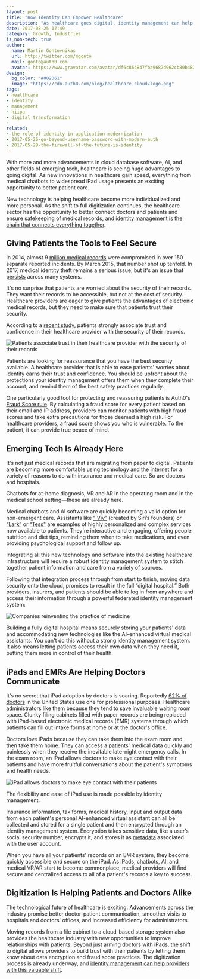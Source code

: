 ```yaml
---
layout: post
title: "How Identity Can Empower Healthcare"
description: "As healthcare goes digital, identity management can help patients feel safe and secure."
date: 2017-08-25 17:49
category: Growth, Industries
is_non-tech: true
author:
  name: Martin Gontovnikas
  url: http://twitter.com/mgonto
  mail: gonto@auth0.com
  avatar: https://www.gravatar.com/avatar/df6c864847fba9687d962cb80b482764??s=60
design:
  bg_color: "#002D61"
  image: "https://cdn.auth0.com/blog/healthcare-cloud/logo.png"
tags:
- healthcare
- identity
- management
- hiipa
- digital transformation
- 
related:
- the-role-of-identity-in-application-modernization
- 2017-05-26-go-beyond-username-password-with-modern-auth
- 2017-05-29-the-firewall-of-the-future-is-identity
---
```


With more and more advancements in cloud database software, AI, and other fields of emerging tech, healthcare is seeing huge advantages to going digital. As new innovations in healthcare gain speed, everything from medical chatbots to widespread iPad usage presents an exciting opportunity to better patient care.

New technology is helping healthcare become more individualized and more personal. As the shift to full digitization continues, the healthcare sector has the opportunity to better connect doctors and patients and ensure safekeeping of medical records, and [identity management is the chain that connects everything together](https://auth0.com/learn/identity-management-matters-healthcare/).

## Giving Patients the Tools to Feel Secure

In 2014, almost 9 [million medical records](http://www.healthcareitnews.com/sponsored-content/medical-identity-theft-problems-and-prevention) were compromised in over 150 separate reported incidents. By March 2015, that number shot up tenfold. In 2017, medical identity theft remains a serious issue, but it's an issue that [persists](http://www.information-age.com/healthcare-fraud-five-step-plan-diagnosis-and-treatment-123461306/) across many systems.  

It's no surprise that patients are worried about the security of their records. They want their records to be accessible, but not at the cost of security. Healthcare providers are eager to give patients the advantages of electronic medical records, but they need to make sure that patients trust their security.

According to a [recent study](http://medidfraud.org/wp-content/uploads/2015/02/2014_Medical_ID_Theft_Study1.pdf), patients strongly associate trust and confidence in their healthcare provider with the security of their records.

![Patients associate trust in their healthcare provider with the security of their records ](https://cdn.auth0.com/blog/empower-healthcare/healthcare-security-trust.png)

Patients are looking for reassurance that you have the best security available. A healthcare provider that is able to ease patients' worries about identity earns their trust and confidence. You should be upfront about the protections your identity management offers them when they complete their account, and remind them of the best safety practices regularly.

One particularly good tool for protecting and reassuring patients is Auth0's [Fraud Score rule](https://auth0.com/rules/socure_fraudscore). By calculating a fraud score for every patient based on their email and IP address, providers can monitor patients with high fraud scores and take extra precautions for those deemed a high risk. For healthcare providers, a fraud score shows you who is vulnerable. To the patient, it can provide true peace of mind.

## Emerging Tech Is Already Here

It's not just medical records that are migrating from paper to digital. Patients are becoming more comfortable using technology and the internet for a variety of reasons to do with insurance and medical care. So are doctors and hospitals.

Chatbots for at-home diagnosis, VR and AR in the operating room and in the medical school setting—these are already here.

Medical chatbots and AI software are quickly becoming a valid option for non-emergent care. Assistants like [“ Viv”](http://viv.ai/) (created by Siri’s founders) or [“Lark”](http://singularityhub.com/2015/11/11/exponential-medicine-this-virtual-assistant-tells-you-when-to-put-down-the-bacon/) or [“Tess"](https://x2.ai/#tess) are examples of highly personalized and complex services now available to patients. They're interactive and engaging, offering people nutrition and diet tips, reminding them when to take medications, and even providing psychological support and follow up.

Integrating all this new technology and software into the existing healthcare infrastructure will require a robust identity management system to stitch together patient information and care from a variety of sources.

Following that integration process through from start to finish, moving data security onto the cloud, promises to result in the full “digital hospital.” Both providers, insurers, and patients should be able to log in from anywhere and access their information through a powerful federated identity management system:

![Companies reinventing the practice of medicine](https://cdn.auth0.com/blog/empower-healthcare/companies-reinventing-medicine.png)

Building a fully digital hospital means securely storing your patients' data and accommodating new technologies like the AI-enhanced virtual medical assistants. You can't do this without a strong identity management system. It also means letting patients access their own data when they need it, putting them more in control of their health.

## iPads and EMRs Are Helping Doctors Communicate

It's no secret that iPad adoption by doctors is soaring. Reportedly [62% of doctors](http://www.medicalbag.com/tech-talk/ipad-use-for-physicians/article/472282/) in the United States use one for professional purposes. Healthcare administrators like them because they tend to save invaluable waiting room space. Clunky filing cabinets filled with paper records are being replaced with iPad-based electronic medical records (EMR) systems through which patients can fill out intake forms at home or at the doctor's office.

Doctors love iPads because they can take them into the exam room and then take them home. They can access a patients' medical data quickly and painlessly when they receive the inevitable late-night emergency calls. In the exam room, an iPad allows doctors to make eye contact with their patients and have more fruitful conversations about the patient's symptoms and health needs.

![iPad allows doctors to make eye contact with their patients](https://cdn.auth0.com/blog/empower-healthcare/ipads-and-healthcare.jpg)

The flexibility and ease of iPad use is made possible by identity management.

Insurance information, tax forms, medical history, input and output data from each patient's personal AI-enhanced virtual assistant can all be collected and stored for a single patient and then encrypted through an identity management system. Encryption takes sensitive data, like a user’s social security number, encrypts it, and stores it as [metadata](https://auth0.com/docs/rules/metadata-in-rules) associated with the user account.

When you have all your patients' records on an EMR system, they become quickly accessible *and* secure on the iPad. As iPads, chatbots, AI, and medical VR/AR start to become commonplace, medical providers will find secure and centralized access to all of a patient's records a key to success.

## Digitization Is Helping Patients and Doctors Alike

The technological future of healthcare is exciting. Advancements across the industry promise better doctor-patient communication, smoother visits to hospitals and doctors' offices, and increased efficiency for administrators.

Moving records from a file cabinet to a cloud-based storage system also provides the healthcare industry with new opportunities to improve relationships with patients. Beyond just arming doctors with iPads, the shift to digital allows providers to build trust with their patients by letting them know about data encryption and fraud score practices. The digitization process is already underway, and [identity management can help providers with this valuable shift](https://auth0.com/blog/the-role-of-identity-in-application-modernization/).
